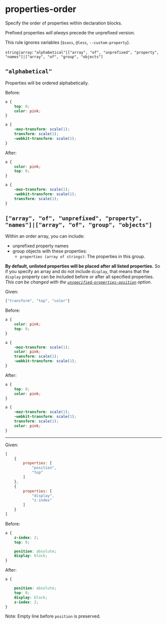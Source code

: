 # properties-order

Specify the order of properties within declaration blocks.

Prefixed properties *will always* precede the unprefixed version.

This rule ignores variables (`$sass`, `@less`, `--custom-property`).

`string|array`: `"alphabetical"|["array", "of", "unprefixed", "property", "names"]|["array", "of", "group", "objects"]`

## `"alphabetical"`

Properties will be ordered alphabetically.

Before:

```css
a {
	top: 0;
	color: pink;
}

a {
	-moz-transform: scale(1);
	transform: scale(1);
	-webkit-transform: scale(1);
}
```

After:

```css
a {
	color: pink;
	top: 0;
}

a {
	-moz-transform: scale(1);
	-webkit-transform: scale(1);
	transform: scale(1);
}
```

## `["array", "of", "unprefixed", "property", "names"]|["array", "of", "group", "objects"]`

Within an order array, you can include:

- unprefixed property names
- group objects with these properties:
    - `properties (array of strings)`: The properties in this group.

**By default, unlisted properties will be placed after all listed properties.** So if you specify an array and do not include `display`, that means that the `display` property can be included before or after all specified properties. *This can be changed with the [`unspecified-properties-position`](./unspecified-properties-position.md) option*.

Given:

```js
["transform", "top", "color"]
```

Before:

```css
a {
	color: pink;
	top: 0;
}

a {
	-moz-transform: scale(1);
	color: pink;
	transform: scale(1);
	-webkit-transform: scale(1);
}
```

After:

```css
a {
	top: 0;
	color: pink;
}

a {
	-moz-transform: scale(1);
	-webkit-transform: scale(1);
	transform: scale(1);
	color: pink;
}
```

---

Given:

```js
[
	{
		properties: [
			"position",
			"top"
		]
	},
	{
		properties: [
			"display",
			"z-index"
		]
	}
]
```

Before:

```css
a {
	z-index: 2;
	top: 0;

	position: absolute;
	display: block;
}
```

After:

```css
a {

	position: absolute;
	top: 0;
	display: block;
	z-index: 2;
}
```

Note: Empty line before `position` is preserved.
